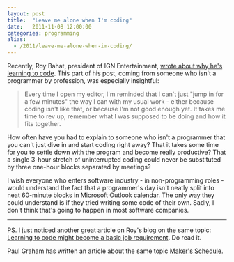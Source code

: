 ```yaml
---
layout: post
title:  "Leave me alone when I'm coding"
date:   2011-11-08 12:00:00
categories: programming
alias:
  - /2011/leave-me-alone-when-im-coding/
---
```


Recently, Roy Bahat, president of IGN Entertainment, [wrote about why he's learning to code](http://also.roybahat.com/post/11574823708/why-im-learning-to-code). This part of his post, coming from someone who isn't a programmer by profession, was especially insightful:

> Every time I open my editor, I'm reminded that I can't just "jump in for a few minutes" the way I can with my usual work - either because coding isn't like that, or because I'm not good enough yet. It takes me time to rev up, remember what I was supposed to be doing and how it fits together.

How often have you had to explain to someone who isn't a programmer that you can't just dive in and start coding right away? That it takes some time for you to settle down with the program and become really productive? That a single 3-hour stretch of uninterrupted coding could never be substituted by three one-hour blocks separated by meetings?

I wish everyone who enters software industry - in non-programming roles - would understand the fact that a programmer's day isn't neatly split into neat 60-minute blocks in Microsoft Outlook calendar. The only way they could understand is if they tried writing some code of their own. Sadly, I don't think that's going to happen in most software companies.

---

PS. I just noticed another great article on Roy's blog on the same topic: [Learning to code might become a basic job requirement](http://also.roybahat.com/post/11263199288/learning-to-code-might-become-a-basic-job-requirement). Do read it.

Paul Graham has written an article about the same topic  [Maker's Schedule](http://www.paulgraham.com/makersschedule.html).